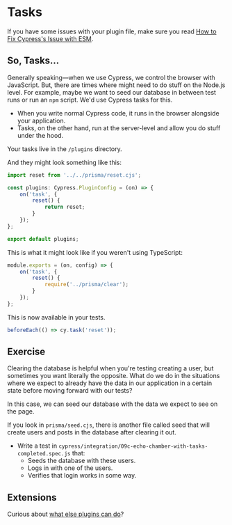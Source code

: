 # Tasks

If you have some issues with your plugin file, make sure you read [How to Fix Cypress's Issue with ESM](How%20to%20Fix%20Cypress's%20Issue%20with%20ESM.md).

## So, Tasks…

Generally speaking—when we use Cypress, we control the browser with JavaScript. But, there are times where might need to do stuff on the Node.js level. For example, maybe we want to seed our database in between test runs or run an `npm` script. We'd use Cypress tasks for this.

- When you write normal Cypress code, it runs in the browser alongside your application.
- Tasks, on the other hand, run at the server-level and allow you do stuff under the hood.

Your tasks live in the `/plugins` directory.

And they might look something like this:

```ts
import reset from '../../prisma/reset.cjs';

const plugins: Cypress.PluginConfig = (on) => {
	on('task', {
		reset() {
			return reset;
		}
	});
};

export default plugins;
```

This is what it might look like if you weren't using TypeScript:

```js
module.exports = (on, config) => {
	on('task', {
		reset() {
			require('../prisma/clear');
		}
	});
};
```

This is now available in your tests.

```js
beforeEach(() => cy.task('reset'));
```

## Exercise

Clearing the database is helpful when you're testing creating a user, but sometimes you want literally the opposite. What do we do in the situations where we expect to already have the data in our application in a certain state before moving forward with our tests?

In this case, we can seed our database with the data we expect to see on the page.

If you look in `prisma/seed.cjs`, there is another file called seed that will create users and posts in the database after clearing it out.

- Write a test in `cypress/integration/09c-echo-chamber-with-tasks-completed.spec.js` that:
  - Seeds the database with these users.
  - Logs in with one of the users.
  - Verifies that login works in some way.

## Extensions

Curious about [what else plugins can do](https://docs.cypress.io/plugins/directory)?
